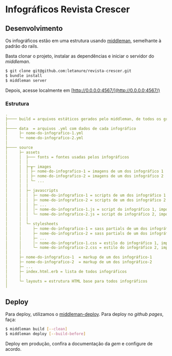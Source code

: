 # Infográficos Revista Crescer

## Desenvolvimento

Os infográficos estão em uma estrutura usando [middleman](http://middlemanapp.com/), semelhante à padrão do rails.

Basta clonar o projeto, instalar as dependências e iniciar o servidor do _middleman_.

```bash
$ git clone git@github.com:letanure/revista-crescer.git
$ bundle install
$ middleman server
```

Depois, acesse localmente em [http://0.0.0.0:4567/](http://0.0.0.0:4567/)

### Estrutura

```yml
.
├──── build = arquivos estáticos gerados pelo middleman, de todos os gráficos
│
├──── data  = arquivos .yml com dados de cada infográfico
│     ├─ nome-do-infografico-1.yml
│     └─ nome-do-infografico-2.yml
│
├──── source
│     ├─ assets
│     │  ├─── fonts = fontes usadas pelos infográficos
│     │  │
│     │  ├─┰─ images
│     │  │ ├─ nome-do-infografico-1 = imagens de um dos infográfico 1
│     │  │ ├─ nome-do-infografico-2 = imagens de um dos infográfico 2
│     │  │ └─ ...
│     │  │
│     │  ├─ javascripts
│     │  │  ├─ nome-do-infografico-1 = scripts de um dos infográfico 1
│     │  │  ├─ nome-do-infografico-2 = scripts de um dos infográfico 2
│     │  │  ├─ ...
│     │  │  │─ nome-do-infografico-1.js = script do infográfico 1, importa todos da pasta correspondente
│     │  │  └─ nome-do-infografico-2.js = script do infográfico 2, importa todos da pasta correspondente
│     │  │
│     │  └─ stylesheets
│     │     ├─ nome-do-infografico-1 = sass partials de um dos infográfico 1
│     │     ├─ nome-do-infografico-2 = sass partials de um dos infográfico 2
│     │     ├─ ...
│     │     │─ nome-do-infografico-1.css = estilo do infográfico 1, importa todos da pasta correspondente
│     │     └─ nome-do-infografico-2.css = estilo do infográfico 2, importa todos da pasta correspondente
│     │
│     ├─ nome-do-infografico-1  = markup de um dos infográfico-1
│     ├─ nome-do-infografico-2  = markup de um dos infográfico-2
│     ├─ ...
│     ├─ index.html.erb = lista de todos infográficos
│     │
│     └─ layouts = estrutura HTML base para todos infográficos
│
```

## Deploy

Para deploy, utilizamos o [middleman-deploy](https://github.com/tvaughan/middleman-deploy).
Para deploy no _github pages_, faça:

```bash
$ middleman build [--clean]
$ middleman deploy [--build-before]
```

Deploy em produção, confira a documentação da _gem_ e configure de acordo.
